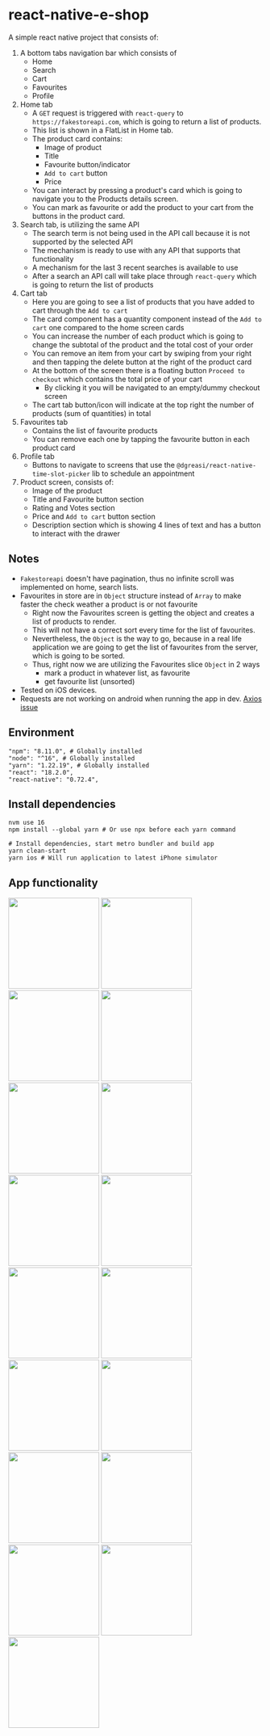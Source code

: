 # react-native-e-shop

A simple react native project that consists of:
1) A bottom tabs navigation bar which consists of
   - Home
   - Search
   - Cart
   - Favourites
   - Profile
2) Home tab
   - A `GET` request is triggered with `react-query` to `https://fakestoreapi.com`, which is going to return a list of products.
   - This list is shown in a FlatList in Home tab.
   - The product card contains:
     - Image of product
     - Title
     - Favourite button/indicator
     - `Add to cart` button
     - Price
   - You can interact by pressing a product's card which is going to navigate you to the Products details screen.
   - You can mark as favourite or add the product to your cart from the buttons in the product card.
3) Search tab, is utilizing the same API
   - The search term is not being used in the API call because it is not supported by the selected API
   - The mechanism is ready to use with any API that supports that functionality
   - A mechanism for the last 3 recent searches is available to use
   - After a search an API call will take place through `react-query` which is going to return the list of products
4) Cart tab
   - Here you are going to see a list of products that you have added to cart through the `Add to cart`
   - The card component has a quantity component instead of the `Add to cart` one compared to the home screen cards
   - You can increase the number of each product which is going to change the subtotal of the product and the total cost of your order
   - You can remove an item from your cart by swiping from your right and then tapping the delete button at the right of the product card
   - At the bottom of the screen there is a floating button `Proceed to checkout` which contains the total price of your cart
     - By clicking it you will be navigated to an empty/dummy checkout screen
   - The cart tab button/icon will indicate at the top right the number of products (sum of quantities) in total
5) Favourites tab
   - Contains the list of favourite products
   - You can remove each one by tapping the favourite button in each product card
6) Profile tab
   - Buttons to navigate to screens that use the `@dgreasi/react-native-time-slot-picker` lib to schedule an appointment
7) Product screen, consists of:
   - Image of the product
   - Title and Favourite button section
   - Rating and Votes section
   - Price and `Add to cart` button section
   - Description section which is showing 4 lines of text and has a button to interact with the drawer

## Notes

- `Fakestoreapi` doesn't have pagination, thus no infinite scroll was implemented on home, search lists.
- Favourites in store are in `Object` structure instead of `Array` to make faster the check weather a product is or not favourite
  - Right now the Favourites screen is getting the object and creates a list of products to render.
  - This will not have a correct sort every time for the list of favourites.
  - Nevertheless, the `Object` is the way to go, because in a real life application we are going to get the list of favourites from the server, which is going to be sorted.
  - Thus, right now we are utilizing the Favourites slice `Object` in 2 ways
    - mark a product in whatever list, as favourite
    - get favourite list (unsorted)
- Tested on iOS devices.
- Requests are not working on android when running the app in dev. [Axios issue](https://github.com/axios/axios/issues/5366)

## Environment
```shell
"npm": "8.11.0", # Globally installed
"node": "^16", # Globally installed
"yarn": "1.22.19", # Globally installed
"react": "18.2.0",
"react-native": "0.72.4",
```

## Install dependencies

```shell
nvm use 16
npm install --global yarn # Or use npx before each yarn command

# Install dependencies, start metro bundler and build app
yarn clean-start
yarn ios # Will run application to latest iPhone simulator
```

## App functionality

[<img src="screenshots/1.png" width="180"/>](screenshots/1.png)
[<img src="screenshots/2.png" width="180"/>](screenshots/2.png)
[<img src="screenshots/3.png" width="180"/>](screenshots/3.png)
[<img src="screenshots/4.png" width="180"/>](screenshots/4.png)
[<img src="screenshots/5.png" width="180"/>](screenshots/5.png)
[<img src="screenshots/6.png" width="180"/>](screenshots/6.png)
[<img src="screenshots/7.png" width="180"/>](screenshots/7.png)
[<img src="screenshots/8.png" width="180"/>](screenshots/8.png)
[<img src="screenshots/9.png" width="180"/>](screenshots/9.png)
[<img src="screenshots/10.png" width="180"/>](screenshots/10.png)
[<img src="screenshots/11.png" width="180"/>](screenshots/11.png)
[<img src="screenshots/12.png" width="180"/>](screenshots/12.png)
[<img src="screenshots/13.png" width="180"/>](screenshots/13.png)
[<img src="screenshots/14.png" width="180"/>](screenshots/14.png)
[<img src="screenshots/15.png" width="180"/>](screenshots/15.png)
[<img src="screenshots/16.png" width="180"/>](screenshots/16.png)
[<img src="screenshots/17.png" width="180"/>](screenshots/17.png)
